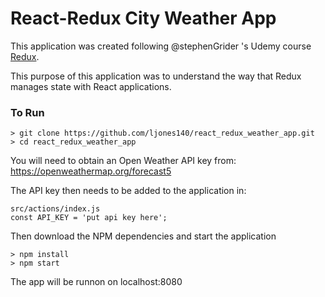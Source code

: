 # React-Redux City Weather App

This application was created following @stephenGrider 's Udemy course [Redux](https://www.udemy.com/react-redux/).

This purpose of this application was to understand the way that Redux manages
state with React applications.


### To Run

```
> git clone https://github.com/ljones140/react_redux_weather_app.git
> cd react_redux_weather_app
```

You will need to obtain an Open Weather API key from:
https://openweathermap.org/forecast5

The API key then needs to be added to the application in:

```
src/actions/index.js
const API_KEY = 'put api key here';
```

Then download the NPM dependencies and start the application

```
> npm install
> npm start
```

The app will be runnon on localhost:8080
